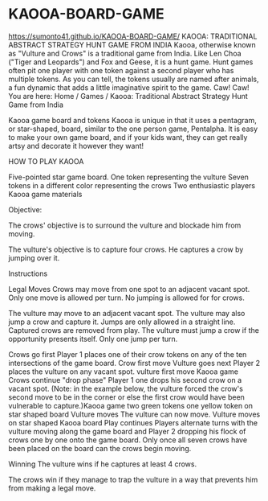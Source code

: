 # KAOOA-BOARD-GAME
https://sumonto41.github.io/KAOOA-BOARD-GAME/
KAOOA: TRADITIONAL ABSTRACT STRATEGY HUNT GAME FROM INDIA
Kaooa, otherwise known as "Vulture and Crows" is a traditional game from India. Like Len Choa ("Tiger and Leopards") and Fox and Geese, it is a hunt game. Hunt games often pit one player with one token against a second player who has multiple tokens. As you can tell, the tokens usually are named after animals, a fun dynamic that adds a little imaginative spirit to the game. Caw! Caw!
You are here: Home / Games / Kaooa: Traditional Abstract Strategy Hunt Game from India


Kaooa game board and tokens
Kaooa is unique in that it uses a pentagram, or star-shaped, board, similar to the one person game, Pentalpha. It is easy to make your own game board, and if your kids want, they can get really artsy and decorate it however they want!

HOW TO PLAY KAOOA


Five-pointed star game board.
One token representing the vulture
Seven tokens in a different color representing the crows
Two enthusiastic players
Kaooa game materials

Objective:

The crows' objective is to surround the vulture and blockade him from moving.

The vulture's objective is to capture four crows. He captures a crow by jumping over it.

Instructions


Legal Moves
Crows may move from one spot to an adjacent vacant spot. Only one move is allowed per turn. No jumping is allowed for for crows.

The vulture may move to an adjacent vacant spot. The vulture may also jump a crow and capture it. Jumps are only allowed in a straight line. Captured crows are removed from play. The vulture must jump a crow if the opportunity presents itself. Only one jump per turn.

Crows go first
Player 1 places one of their crow tokens on any of the ten intersections of the game board. Crow first move
Vulture goes next
Player 2 places the vulture on any vacant spot. vulture first move Kaooa game
Crows continue "drop phase"
Player 1 one drops his second crow on a vacant spot. (Note: in the example below, the vulture forced the crow's second move to be in the corner or else the first crow would have been vulnerable to capture.)Kaooa game two green tokens one yellow token on star shaped board
Vulture moves
The vulture can now move. Vulture moves on star shaped Kaooa board
Play continues
Players alternate turns with the vulture moving along the game board and Player 2 dropping his flock of crows one by one onto the game board. Only once all seven crows have been placed on the board can the crows begin moving.

Winning
The vulture wins if he captures at least 4 crows.

The crows win if they manage to trap the vulture in a way that prevents him from making a legal move.
